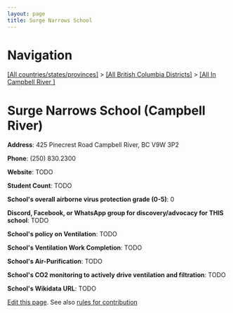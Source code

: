 ```yaml
---
layout: page
title: Surge Narrows School
---
```

# Navigation

[[All countries/states/provinces]](../../..) > [[All British Columbia Districts]](../..) > [[All In Campbell River ]](..)

# Surge Narrows School (Campbell River)

**Address**: 425 Pinecrest Road Campbell River, BC V9W 3P2

**Phone**: (250) 830.2300

**Website**: TODO

**Student Count**: TODO

**School's overall airborne virus protection grade (0-5)**: 0

**Discord, Facebook, or WhatsApp group for discovery/advocacy for THIS school**: TODO

**School's policy on Ventilation**: TODO

**School's Ventilation Work Completion**: TODO

**School's Air-Purification**: TODO

**School's CO2 monitoring to actively drive ventilation and filtration**: TODO

**School's Wikidata URL**: TODO


[Edit this page](https://github.com/ventilate-schools/BC/edit/main/./Campbell_River/Surge_Narrows_School.md). See also [rules for contribution](../../../contribution-rules/)